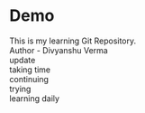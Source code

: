# Demo
This is my learning Git Repository.
<br>
Author - Divyanshu Verma 
<br>
update
<br>
taking time 
<br>
continuing
<br>
trying
<br>
learning daily



